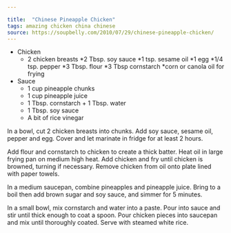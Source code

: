 ```yaml
---

title:  "Chinese Pineapple Chicken"
tags: amazing chicken china chinese
source: https://soupbelly.com/2010/07/29/chinese-pineapple-chicken/
---
```

* Chicken
  * 2 chicken breasts
  *2 Tbsp. soy sauce
  *1 tsp. sesame oil
  *1 egg
  *1/4 tsp. pepper
  *3 Tbsp. flour
  *3 Tbsp cornstarch
  *corn or canola oil for frying
* Sauce
  * 1 cup pineapple chunks
  * 1 cup pineapple juice
  * 1 Tbsp. cornstarch + 1 Tbsp. water
  * 1 Tbsp. soy sauce
  * A bit of rice vinegar

In a bowl, cut 2 chicken breasts into chunks. Add soy sauce, sesame oil, pepper and egg. Cover and let marinate in fridge for at least 2 hours.

Add flour and cornstarch to chicken to create a thick batter. Heat oil in large frying pan on medium high heat. Add chicken and fry until chicken is browned, turning if necessary. Remove chicken from oil onto plate lined with paper towels.

In a medium saucepan, combine pineapples and pineapple juice. Bring to a boil then add brown sugar and soy sauce, and simmer for 5 minutes.

In a small bowl, mix cornstarch and water into a paste. Pour into sauce and stir until thick enough to coat a spoon. Pour chicken pieces into saucepan and mix until thoroughly coated. Serve with steamed white rice.
